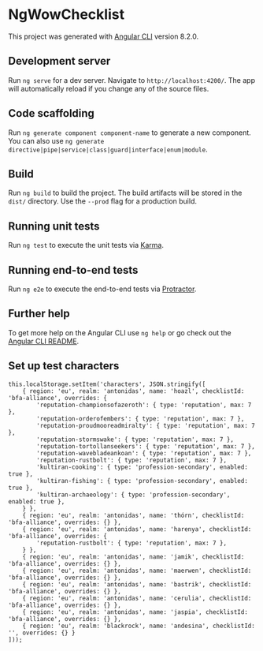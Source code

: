# NgWowChecklist

This project was generated with [Angular CLI](https://github.com/angular/angular-cli) version 8.2.0.

## Development server

Run `ng serve` for a dev server. Navigate to `http://localhost:4200/`. The app will automatically reload if you change any of the source files.

## Code scaffolding

Run `ng generate component component-name` to generate a new component. You can also use `ng generate directive|pipe|service|class|guard|interface|enum|module`.

## Build

Run `ng build` to build the project. The build artifacts will be stored in the `dist/` directory. Use the `--prod` flag for a production build.

## Running unit tests

Run `ng test` to execute the unit tests via [Karma](https://karma-runner.github.io).

## Running end-to-end tests

Run `ng e2e` to execute the end-to-end tests via [Protractor](http://www.protractortest.org/).

## Further help

To get more help on the Angular CLI use `ng help` or go check out the [Angular CLI README](https://github.com/angular/angular-cli/blob/master/README.md).

## Set up test characters

```
this.localStorage.setItem('characters', JSON.stringify([
    { region: 'eu', realm: 'antonidas', name: 'hoazl', checklistId: 'bfa-alliance', overrides: {
        'reputation-championsofazeroth': { type: 'reputation', max: 7 },
        'reputation-orderofembers': { type: 'reputation', max: 7 },
        'reputation-proudmooreadmiralty': { type: 'reputation', max: 7 },
        'reputation-stormswake': { type: 'reputation', max: 7 },
        'reputation-tortollanseekers': { type: 'reputation', max: 7 },
        'reputation-wavebladeankoan': { type: 'reputation', max: 7 },
        'reputation-rustbolt': { type: 'reputation', max: 7 },
        'kultiran-cooking': { type: 'profession-secondary', enabled: true },
        'kultiran-fishing': { type: 'profession-secondary', enabled: true },
        'kultiran-archaeology': { type: 'profession-secondary', enabled: true },
    } },
    { region: 'eu', realm: 'antonidas', name: 'thórn', checklistId: 'bfa-alliance', overrides: {} },
    { region: 'eu', realm: 'antonidas', name: 'harenya', checklistId: 'bfa-alliance', overrides: {
        'reputation-rustbolt': { type: 'reputation', max: 7 },
    } },
    { region: 'eu', realm: 'antonidas', name: 'jamik', checklistId: 'bfa-alliance', overrides: {} },
    { region: 'eu', realm: 'antonidas', name: 'maerwen', checklistId: 'bfa-alliance', overrides: {} },
    { region: 'eu', realm: 'antonidas', name: 'bastrik', checklistId: 'bfa-alliance', overrides: {} },
    { region: 'eu', realm: 'antonidas', name: 'cerulia', checklistId: 'bfa-alliance', overrides: {} },
    { region: 'eu', realm: 'antonidas', name: 'jaspia', checklistId: 'bfa-alliance', overrides: {} },
    { region: 'eu', realm: 'blackrock', name: 'andesina', checklistId: '', overrides: {} }
]));
```